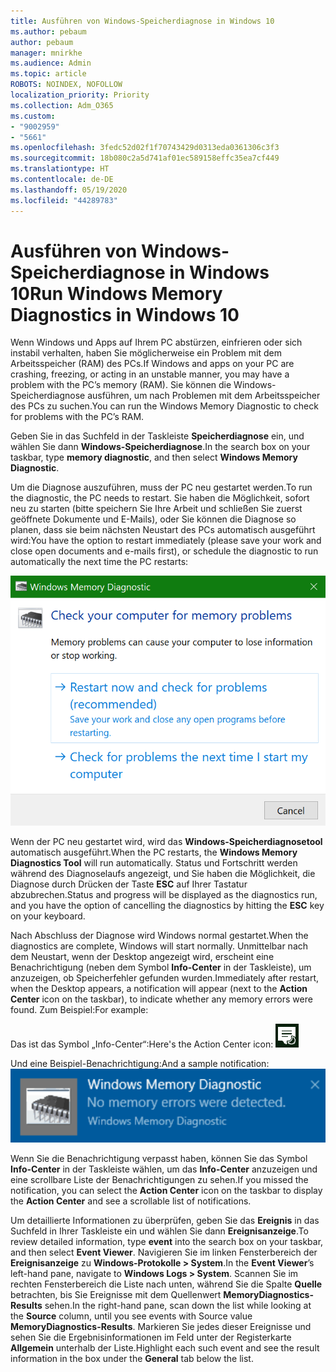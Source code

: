 ```yaml
---
title: Ausführen von Windows-Speicherdiagnose in Windows 10
ms.author: pebaum
author: pebaum
manager: mnirkhe
ms.audience: Admin
ms.topic: article
ROBOTS: NOINDEX, NOFOLLOW
localization_priority: Priority
ms.collection: Adm_O365
ms.custom:
- "9002959"
- "5661"
ms.openlocfilehash: 3fedc52d02f1f70743429d0313eda0361306c3f3
ms.sourcegitcommit: 18b080c2a5d741af01ec589158effc35ea7cf449
ms.translationtype: HT
ms.contentlocale: de-DE
ms.lasthandoff: 05/19/2020
ms.locfileid: "44289783"
---
```

# <a name="run-windows-memory-diagnostics-in-windows-10"></a><span data-ttu-id="99987-102">Ausführen von Windows-Speicherdiagnose in Windows 10</span><span class="sxs-lookup"><span data-stu-id="99987-102">Run Windows Memory Diagnostics in Windows 10</span></span>

<span data-ttu-id="99987-103">Wenn Windows und Apps auf Ihrem PC abstürzen, einfrieren oder sich instabil verhalten, haben Sie möglicherweise ein Problem mit dem Arbeitsspeicher (RAM) des PCs.</span><span class="sxs-lookup"><span data-stu-id="99987-103">If Windows and apps on your PC are crashing, freezing, or acting in an unstable manner, you may have a problem with the PC’s memory (RAM).</span></span> <span data-ttu-id="99987-104">Sie können die Windows-Speicherdiagnose ausführen, um nach Problemen mit dem Arbeitsspeicher des PCs zu suchen.</span><span class="sxs-lookup"><span data-stu-id="99987-104">You can run the Windows Memory Diagnostic to check for problems with the PC’s RAM.</span></span>

<span data-ttu-id="99987-105">Geben Sie in das Suchfeld in der Taskleiste **Speicherdiagnose** ein, und wählen Sie dann **Windows-Speicherdiagnose**.</span><span class="sxs-lookup"><span data-stu-id="99987-105">In the search box on your taskbar, type **memory diagnostic**, and then select **Windows Memory Diagnostic**.</span></span> 

<span data-ttu-id="99987-106">Um die Diagnose auszuführen, muss der PC neu gestartet werden.</span><span class="sxs-lookup"><span data-stu-id="99987-106">To run the diagnostic, the PC needs to restart.</span></span> <span data-ttu-id="99987-107">Sie haben die Möglichkeit, sofort neu zu starten (bitte speichern Sie Ihre Arbeit und schließen Sie zuerst geöffnete Dokumente und E-Mails), oder Sie können die Diagnose so planen, dass sie beim nächsten Neustart des PCs automatisch ausgeführt wird:</span><span class="sxs-lookup"><span data-stu-id="99987-107">You have the option to restart immediately (please save your work and close open documents and e-mails first), or schedule the diagnostic to run automatically the next time the PC restarts:</span></span>

![Windows-Speicherdiagnose](media/windows-memory-diagnostic.png)

<span data-ttu-id="99987-109">Wenn der PC neu gestartet wird, wird das **Windows-Speicherdiagnosetool** automatisch ausgeführt.</span><span class="sxs-lookup"><span data-stu-id="99987-109">When the PC restarts, the **Windows Memory Diagnostics Tool** will run automatically.</span></span> <span data-ttu-id="99987-110">Status und Fortschritt werden während des Diagnoselaufs angezeigt, und Sie haben die Möglichkeit, die Diagnose durch Drücken der Taste **ESC** auf Ihrer Tastatur abzubrechen.</span><span class="sxs-lookup"><span data-stu-id="99987-110">Status and progress will be displayed as the diagnostics run, and you have the option of cancelling the diagnostics by hitting the **ESC** key on your keyboard.</span></span>

<span data-ttu-id="99987-111">Nach Abschluss der Diagnose wird Windows normal gestartet.</span><span class="sxs-lookup"><span data-stu-id="99987-111">When the diagnostics are complete, Windows will start normally.</span></span>
<span data-ttu-id="99987-112">Unmittelbar nach dem Neustart, wenn der Desktop angezeigt wird, erscheint eine Benachrichtigung (neben dem Symbol  **Info-Center** in der Taskleiste), um anzuzeigen, ob Speicherfehler gefunden wurden.</span><span class="sxs-lookup"><span data-stu-id="99987-112">Immediately after restart, when the Desktop appears, a notification will appear (next to the **Action Center** icon on the taskbar), to indicate whether any memory errors were found.</span></span> <span data-ttu-id="99987-113">Zum Beispiel:</span><span class="sxs-lookup"><span data-stu-id="99987-113">For example:</span></span>

<span data-ttu-id="99987-114">Das ist das Symbol „Info-Center“:</span><span class="sxs-lookup"><span data-stu-id="99987-114">Here's the Action Center icon:</span></span> ![Symbol „Info-Center“](media/action-center-icon.png) 

<span data-ttu-id="99987-116">Und eine Beispiel-Benachrichtigung:</span><span class="sxs-lookup"><span data-stu-id="99987-116">And a sample notification:</span></span> ![Keine Speicherfehler](media/no-memory-errors.png)

<span data-ttu-id="99987-118">Wenn Sie die Benachrichtigung verpasst haben, können Sie das Symbol **Info-Center** in der Taskleiste wählen, um das **Info-Center** anzuzeigen und eine scrollbare Liste der Benachrichtigungen zu sehen.</span><span class="sxs-lookup"><span data-stu-id="99987-118">If you missed the notification, you can select the **Action Center** icon  on the taskbar to display the **Action Center** and see a scrollable list of notifications.</span></span>

<span data-ttu-id="99987-119">Um detaillierte Informationen zu überprüfen, geben Sie das **Ereignis** in das Suchfeld in Ihrer Taskleiste ein und wählen Sie dann **Ereignisanzeige**.</span><span class="sxs-lookup"><span data-stu-id="99987-119">To review detailed information, type **event** into the search box on your taskbar, and then select **Event Viewer**.</span></span> <span data-ttu-id="99987-120">Navigieren Sie im linken Fensterbereich der **Ereignisanzeige** zu **Windows-Protokolle > System**.</span><span class="sxs-lookup"><span data-stu-id="99987-120">In the **Event Viewer**’s left-hand pane, navigate to **Windows Logs > System**.</span></span> <span data-ttu-id="99987-121">Scannen Sie im rechten Fensterbereich die Liste nach unten, während Sie die Spalte **Quelle** betrachten, bis Sie Ereignisse mit dem Quellenwert **MemoryDiagnostics-Results** sehen.</span><span class="sxs-lookup"><span data-stu-id="99987-121">In the right-hand pane, scan down the list while looking at the **Source** column, until you see events with Source value **MemoryDiagnostics-Results**.</span></span> <span data-ttu-id="99987-122">Markieren Sie jedes dieser Ereignisse und sehen Sie die Ergebnisinformationen im Feld unter der Registerkarte **Allgemein** unterhalb der Liste.</span><span class="sxs-lookup"><span data-stu-id="99987-122">Highlight each such event and see the result information in the box under the **General** tab below the list.</span></span>
